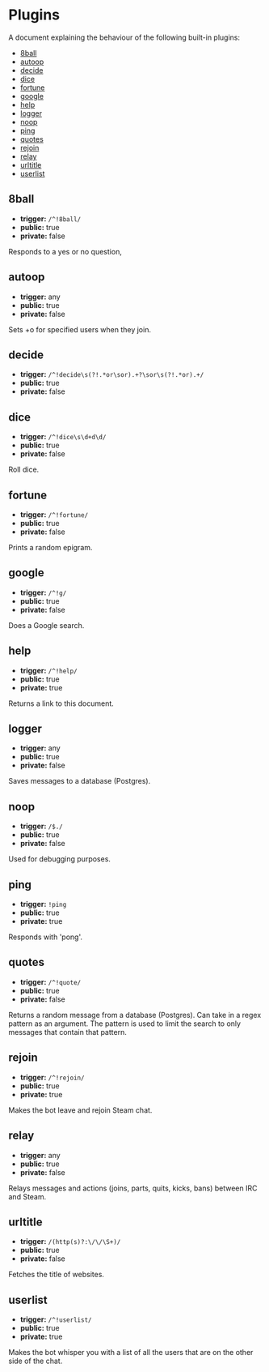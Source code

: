
# Plugins
A document explaining the behaviour of the following built-in plugins:

* [8ball](#8ball)
* [autoop](#autoop)
* [decide](#decide)
* [dice](#dice)
* [fortune](#fortune)
* [google](#google)
* [help](#help)
* [logger](#logger)
* [noop](#noop)
* [ping](#ping)
* [quotes](#quotes)
* [rejoin](#rejoin)
* [relay](#relay)
* [urltitle](#urltitle)
* [userlist](#userlist)

## 8ball

* **trigger:** `/^!8ball/`
* **public:** true
* **private:** false

Responds to a yes or no question,


## autoop

* **trigger:** any
* **public:** true
* **private:** false

Sets +o for specified users when they join.


## decide

* **trigger:** `/^!decide\s(?!.*or\sor).+?\sor\s(?!.*or).+/`
* **public:** true
* **private:** false




## dice

* **trigger:** `/^!dice\s\d+d\d/`
* **public:** true
* **private:** false

Roll dice.


## fortune

* **trigger:** `/^!fortune/`
* **public:** true
* **private:** false

Prints a random epigram.


## google

* **trigger:** `/^!g/`
* **public:** true
* **private:** false

Does a Google search.


## help

* **trigger:** `/^!help/`
* **public:** true
* **private:** true

Returns a link to this document.


## logger

* **trigger:** any
* **public:** true
* **private:** false

Saves messages to a database (Postgres).


## noop

* **trigger:** `/$./`
* **public:** true
* **private:** false

Used for debugging purposes.


## ping

* **trigger:** `!ping`
* **public:** true
* **private:** true

Responds with 'pong'.


## quotes

* **trigger:** `/^!quote/`
* **public:** true
* **private:** false

Returns a random message from a database (Postgres). Can take in a regex pattern as an argument. The pattern is used to limit the search to only messages that contain that pattern.


## rejoin

* **trigger:** `/^!rejoin/`
* **public:** true
* **private:** true

Makes the bot leave and rejoin Steam chat.


## relay

* **trigger:** any
* **public:** true
* **private:** false

Relays messages and actions (joins, parts, quits, kicks, bans) between IRC and Steam.


## urltitle

* **trigger:** `/(http(s)?:\/\/\S+)/`
* **public:** true
* **private:** false

Fetches the title of websites.


## userlist

* **trigger:** `/^!userlist/`
* **public:** true
* **private:** true

Makes the bot whisper you with a list of all the users that are on the other side of the chat.
